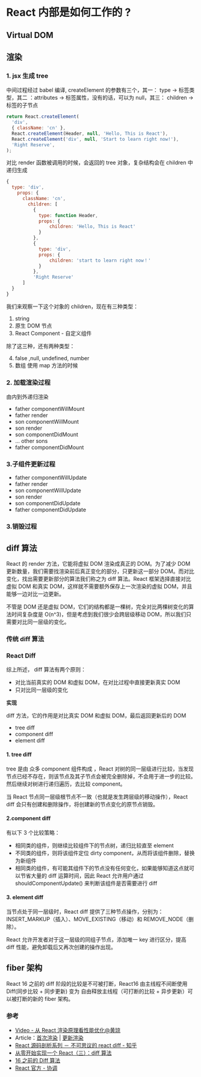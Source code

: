 # React 内部是如何工作的 ?

## Virtual DOM

## 渲染

### 1\. jsx 生成 tree

中间过程经过 babel 编译, createElement 的参数有三个，其一： type -> 标签类型，其二 ：attributes -> 标签属性，没有的话，可以为 null，其三： children -> 标签的子节点

```js
return React.createElement(
  'div',
  { className: 'cn' },
  React.createElement(Header, null, 'Hello, This is React'),
  React.createElement('div', null, 'Start to learn right now!'),
  'Right Reserve',
);
```

对比 render 函数被调用的时候，会返回的 tree 对象，复杂结构会在 children 中递归生成

```js
{
  type: 'div',
    props: {
      className: 'cn',
        children: [
          {
            type: function Header,
            props: {
                children: 'Hello, This is React'
            }
          },
          {
            type: 'div',
            props: {
                children: 'start to learn right now！'
            }
          },
          'Right Reserve'
      ]
  }
}
```

我们来观察一下这个对象的 children，现在有三种类型：

1.  string
2.  原生 DOM 节点
3.  React Component - 自定义组件

除了这三种，还有两种类型：

4.  false ,null, undefined, number
5.  数组 使用 map 方法的时候

### 2\. 加载渲染过程

由内到外递归渲染

- father componentWillMount
- father render
- son componentWillMount
- son render
- son componentDidMount
- ... other sons
- father componentDidMount

### 3.子组件更新过程

- father componentWillUpdate
- father render
- son componentWillUpdate
- son render
- son componentDidUpdate
- father componentDidUpdate

### 3.销毁过程

## diff 算法

React 的 render 方法，它能将虚拟 DOM 渲染成真正的 DOM。为了减少 DOM 更新数量，我们需要找渲染前后真正变化的部分，只更新这一部分 DOM。而对比变化，找出需要更新部分的算法我们称之为 diff 算法。React 框架选择直接对比虚拟 DOM 和真实 DOM，这样就不需要额外保存上一次渲染的虚拟 DOM，并且能够一边对比一边更新。

不管是 DOM 还是虚拟 DOM，它们的结构都是一棵树，完全对比两棵树变化的算法时间复杂度是 O(n^3)，但是考虑到我们很少会跨层级移动 DOM，所以我们只需要对比同一层级的变化。

### 传统 diff 算法

### React Diff

综上所述， diff 算法有两个原则：

- 对比当前真实的 DOM 和虚拟 DOM，在对比过程中直接更新真实 DOM
- 只对比同一层级的变化

**实现**

diff 方法，它的作用是对比真实 DOM 和虚拟 DOM，最后返回更新后的 DOM

- tree diff
- component diff
- element diff

#### 1\. tree diff

tree 是由 众多 component 组件构成 ，React 对树的同一层级进行比较，当发现节点已经不存在，则该节点及其子节点会被完全删除掉，不会用于进一步的比较。然后继续对树进行递归遍历，去比较 component。

当 React 节点同一层级根节点不一致（也就是发生跨层级的移动操作），React diff 会只有创建和删除操作，将创建新的节点变化的原节点销毁。

#### 2.component diff

有以下 3 个比较策略：

- 相同类的组件，则继续比较组件下的节点树，递归比较直至 element
- 不同类的组件，则将该组件定位 dirty component，从而将该组件删除，替换为新组件
- 相同类的组件，有可能其组件下的节点没有任何变化，如果能够知道这点就可以节省大量的 diff 运算时间，因此 React 允许用户通过 shouldComponentUpdate() 来判断该组件是否需要进行 diff

#### 3\. element diff

当节点处于同一层级时，React diff 提供了三种节点操作，分别为：INSERT_MARKUP（插入）、MOVE_EXISTING（移动）和 REMOVE_NODE（删除）。

React 允许开发者对于这一层级的同组子节点，添加唯一 key 进行区分，提高 diff 性能，避免卸载后又再次创建的操作出现。

## fiber 架构

React 16 之前的 diff 阶段的比较是不可被打断，React16 由主线程不间断使用 Diff(同步比较 + 同步更新) 变为 自由释放主线程（可打断的比较 + 异步更新）可以被打断的新的 fiber 架构。

### 参考

- [Video - 从 React 渲染原理看性能优化@黄琼](https://node.fequan.com/playvideo/701606bc91d477799dbecd98cbae0ecf_7)
- Article：[首次渲染](https://zhuanlan.zhihu.com/p/43145754) | [更新渲染](https://zhuanlan.zhihu.com/p/43566956)
- [React 源码剖析系列 － 不可思议的 react diff - 知乎](https://zhuanlan.zhihu.com/p/20346379)
- [从零开始实现一个 React（三）：diff 算法](https://github.com/hujiulong/blog/issues/6)
- [16 之前的 Diff 算法](https://www.yuque.com/whitefon/kd5gnm/unch0h)
- [React 官方 - 协调](https://zh-hans.reactjs.org/docs/reconciliation.html)
